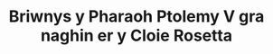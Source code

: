 ---
layout: quote
permalink: /gv/
langtag: gv
type: modern
script: Latn
langName: Gaelg
englishLangName: Manx Gaelic
title: Briwnys y Pharaoh Ptolemy V gra naghin er y Cloie Rosetta
quote: Reeaghyn jeh'n vriwnys shoh ve jeant ayns hieroglyphs, demotic, as Greek er skellaghyn basalt as currit ayns tempals y kied, yn nah as y treeoo cheead rieau marish shillish Ptolemy, y jee bio son dy bragh.
reference: Briwnysyn Ptolemy V er y Cloie Rosetta, 196 R.C., Hastan yn Reeriaght Unnaneysagh.
imageAlt: Argidyn lesh eddin Ptolemy V
selectAriaLabel: Reih ymmydey
buttonRandom: Gyn tort
direction: ltr
---